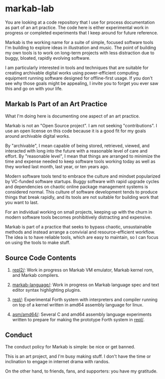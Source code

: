 # markab-lab

You are looking at a code repository that I use for process documentation as
part of an art practice. The code here is either experimental work in progress
or completed experiments that I keep around for future reference.

Markab is the working name for a suite of simple, focused software tools I'm
building to explore ideas in illustration and music. The point of building my
own tools is to work on long-term projects with less distraction due to buggy,
bloated, rapidly evolving software.

I am particularly interested in tools and techniques that are suitable for
creating archivable digital works using power-efficient computing equipment
running software designed for offline-first usage. If you don't see why those
goals might be appealing, I invite you to forget you ever saw this and go on
with your life.


## Markab Is Part of an Art Practice

What I'm doing here is documenting one aspect of an art practice.

Markab is not an "Open Source project". I am not seeking "contributions". I use
an open license on this code because it is a good fit for my goals around
archivable digital works.

By "archivable", I mean capable of being stored, retrieved, viewed, and
interacted with long into the future with a reasonable level of care and
effort. By "reasonable level", I mean that things are arranged to minimize the
time and expense needed to keep software tools working today as well as they
worked last month, last year, or ten years ago.

Modern software tools tend to embrace the culture and mindset popularized by
VC-funded software startups. Buggy software with rapid upgrade cycles and
dependencies on chaotic online package management systems is considered normal.
This culture of software development tends to produce things that break rapidly,
and its tools are not suitable for building work that you want to last.

For an individual working on small projects, keeping up with the churn in
modern software tools becomes prohibitively distracting and expensive.

Markab is part of a practice that seeks to bypass chaotic, unsustainable
methods and instead arrange a convivial and resource-efficient workflow. The
idea is to have reliable tools, which are easy to maintain, so I can focus on
using the tools to make stuff.


## Source Code Contents

1. [repl2/](repl2): Work in progress on Markab VM emulator, Markab kernel rom,
   and Markab compilers.

2. [markab-language/](markab-language): Work in progress on Markab language
   spec and text editor syntax highlighting plugins.

3. [repl/](repl): Experimental Forth system with interpreters and compiler
   running on top of a kernel written in amd64 assembly language for linux.

4. [asm/amd64/](asm/amd64): Several C and amd64 assembly language experiments
   written to prepare for making the prototype Forth system in [repl/](repl).


## Conduct

The conduct policy for Markab is simple: be nice or get banned.

This is an art project, and I'm busy making stuff. I don't have the time or
inclination to engage in internet drama with randos.

On the other hand, to friends, fans, and supporters: you have my gratitude.
